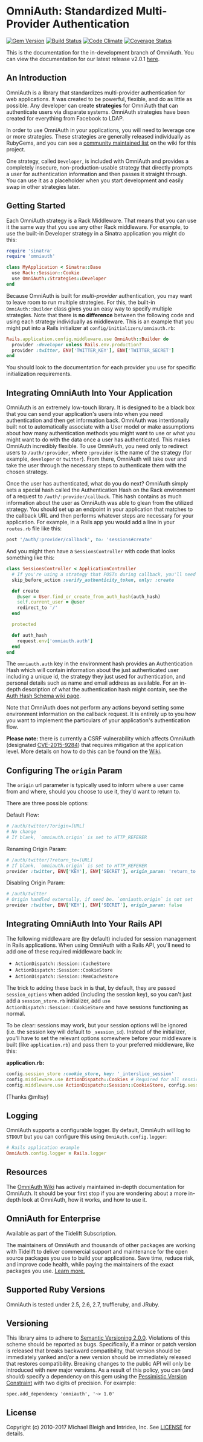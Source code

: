 # OmniAuth: Standardized Multi-Provider Authentication

[![Gem Version](http://img.shields.io/gem/v/omniauth.svg)][gem]
[![Build Status](http://img.shields.io/travis/omniauth/omniauth.svg)][travis]
[![Code Climate](https://api.codeclimate.com/v1/badges/ffd33970723587806744/maintainability)][codeclimate]
[![Coverage Status](http://img.shields.io/coveralls/omniauth/omniauth.svg)][coveralls]

[gem]: https://rubygems.org/gems/omniauth
[travis]: http://travis-ci.org/omniauth/omniauth
[codeclimate]: https://codeclimate.com/github/omniauth/omniauth
[coveralls]: https://coveralls.io/r/omniauth/omniauth

This is the documentation for the in-development branch of OmniAuth. You can view the documentation for our latest release v2.0.1 [here](https://github.com/omniauth/omniauth/tree/v2.0.1). 

## An Introduction
OmniAuth is a library that standardizes multi-provider authentication for
web applications. It was created to be powerful, flexible, and do as
little as possible. Any developer can create **strategies** for OmniAuth
that can authenticate users via disparate systems. OmniAuth strategies
have been created for everything from Facebook to LDAP.

In order to use OmniAuth in your applications, you will need to leverage
one or more strategies. These strategies are generally released
individually as RubyGems, and you can see a [community maintained list](https://github.com/omniauth/omniauth/wiki/List-of-Strategies)
on the wiki for this project.

One strategy, called `Developer`, is included with OmniAuth and provides
a completely insecure, non-production-usable strategy that directly
prompts a user for authentication information and then passes it
straight through. You can use it as a placeholder when you start
development and easily swap in other strategies later.

## Getting Started
Each OmniAuth strategy is a Rack Middleware. That means that you can use
it the same way that you use any other Rack middleware. For example, to
use the built-in Developer strategy in a Sinatra application you might
do this:

```ruby
require 'sinatra'
require 'omniauth'

class MyApplication < Sinatra::Base
  use Rack::Session::Cookie
  use OmniAuth::Strategies::Developer
end
```

Because OmniAuth is built for *multi-provider* authentication, you may
want to leave room to run multiple strategies. For this, the built-in
`OmniAuth::Builder` class gives you an easy way to specify multiple
strategies. Note that there is **no difference** between the following
code and using each strategy individually as middleware. This is an
example that you might put into a Rails initializer at
`config/initializers/omniauth.rb`:

```ruby
Rails.application.config.middleware.use OmniAuth::Builder do
  provider :developer unless Rails.env.production?
  provider :twitter, ENV['TWITTER_KEY'], ENV['TWITTER_SECRET']
end
```

You should look to the documentation for each provider you use for
specific initialization requirements.

## Integrating OmniAuth Into Your Application
OmniAuth is an extremely low-touch library. It is designed to be a
black box that you can send your application's users into when you need
authentication and then get information back. OmniAuth was intentionally
built not to automatically associate with a User model or make
assumptions about how many authentication methods you might want to use
or what you might want to do with the data once a user has
authenticated. This makes OmniAuth incredibly flexible. To use OmniAuth,
you need only to redirect users to `/auth/:provider`, where `:provider`
is the name of the strategy (for example, `developer` or `twitter`).
From there, OmniAuth will take over and take the user through the
necessary steps to authenticate them with the chosen strategy.

Once the user has authenticated, what do you do next? OmniAuth simply
sets a special hash called the Authentication Hash on the Rack
environment of a request to `/auth/:provider/callback`. This hash
contains as much information about the user as OmniAuth was able to
glean from the utilized strategy. You should set up an endpoint in your
application that matches to the callback URL and then performs whatever
steps are necessary for your application. For example, in a Rails app
you would add a line in your `routes.rb` file like this:

```ruby
post '/auth/:provider/callback', to: 'sessions#create'
```

And you might then have a `SessionsController` with code that looks
something like this:

```ruby
class SessionsController < ApplicationController
  # If you're using a strategy that POSTs during callback, you'll need to skip the authenticity token check for the callback action only. 
  skip_before_action :verify_authenticity_token, only: :create

  def create
    @user = User.find_or_create_from_auth_hash(auth_hash)
    self.current_user = @user
    redirect_to '/'
  end

  protected

  def auth_hash
    request.env['omniauth.auth']
  end
end
```

The `omniauth.auth` key in the environment hash provides an
Authentication Hash which will contain information about the just
authenticated user including a unique id, the strategy they just used
for authentication, and personal details such as name and email address
as available. For an in-depth description of what the authentication
hash might contain, see the [Auth Hash Schema wiki page](https://github.com/omniauth/omniauth/wiki/Auth-Hash-Schema).

Note that OmniAuth does not perform any actions beyond setting some
environment information on the callback request. It is entirely up to
you how you want to implement the particulars of your application's
authentication flow.

**Please note:** there is currently a CSRF vulnerability which affects OmniAuth (designated [CVE-2015-9284](https://nvd.nist.gov/vuln/detail/CVE-2015-9284)) that requires mitigation at the application level. More details on how to do this can be found on the [Wiki](https://github.com/omniauth/omniauth/wiki/Resolving-CVE-2015-9284).

## Configuring The `origin` Param
The `origin` url parameter is typically used to inform where a user came from and where, should you choose to use it, they'd want to return to.

There are three possible options:

Default Flow:
```ruby
# /auth/twitter/?origin=[URL]
# No change
# If blank, `omniauth.origin` is set to HTTP_REFERER
```

Renaming Origin Param:
```ruby
# /auth/twitter/?return_to=[URL]
# If blank, `omniauth.origin` is set to HTTP_REFERER
provider :twitter, ENV['KEY'], ENV['SECRET'], origin_param: 'return_to'
```

Disabling Origin Param:
```ruby
# /auth/twitter
# Origin handled externally, if need be. `omniauth.origin` is not set
provider :twitter, ENV['KEY'], ENV['SECRET'], origin_param: false
```

## Integrating OmniAuth Into Your Rails API
The following middleware are (by default) included for session management in
Rails applications. When using OmniAuth with a Rails API, you'll need to add
one of these required middleware back in:

- `ActionDispatch::Session::CacheStore`
- `ActionDispatch::Session::CookieStore`
- `ActionDispatch::Session::MemCacheStore`

The trick to adding these back in is that, by default, they are passed
`session_options` when added (including the session key), so you can't just add
a `session_store.rb` initializer, add `use ActionDispatch::Session::CookieStore`
and have sessions functioning as normal.

To be clear: sessions may work, but your session options will be ignored
(i.e. the session key will default to `_session_id`).  Instead of the
initializer, you'll have to set the relevant options somewhere
before your middleware is built (like `application.rb`) and pass them to your
preferred middleware, like this:

**application.rb:**

```ruby
config.session_store :cookie_store, key: '_interslice_session'
config.middleware.use ActionDispatch::Cookies # Required for all session management
config.middleware.use ActionDispatch::Session::CookieStore, config.session_options
```

(Thanks @mltsy)

## Logging
OmniAuth supports a configurable logger. By default, OmniAuth will log
to `STDOUT` but you can configure this using `OmniAuth.config.logger`:

```ruby
# Rails application example
OmniAuth.config.logger = Rails.logger
```

## Resources
The [OmniAuth Wiki](https://github.com/omniauth/omniauth/wiki) has
actively maintained in-depth documentation for OmniAuth. It should be
your first stop if you are wondering about a more in-depth look at
OmniAuth, how it works, and how to use it.

## OmniAuth for Enterprise

Available as part of the Tidelift Subscription.

The maintainers of OmniAuth and thousands of other packages are working with Tidelift to deliver commercial support and maintenance for the open source packages you use to build your applications. Save time, reduce risk, and improve code health, while paying the maintainers of the exact packages you use. [Learn more.](https://tidelift.com/subscription/pkg/rubygems-omniauth?utm_source=undefined&utm_medium=referral&utm_campaign=enterprise&utm_term=repo)

## Supported Ruby Versions
OmniAuth is tested under 2.5, 2.6, 2.7, truffleruby, and JRuby.

## Versioning
This library aims to adhere to [Semantic Versioning 2.0.0][semver]. Violations
of this scheme should be reported as bugs. Specifically, if a minor or patch
version is released that breaks backward compatibility, that version should be
immediately yanked and/or a new version should be immediately released that
restores compatibility. Breaking changes to the public API will only be
introduced with new major versions. As a result of this policy, you can (and
should) specify a dependency on this gem using the [Pessimistic Version
Constraint][pvc] with two digits of precision. For example:

    spec.add_dependency 'omniauth', '~> 1.0'

[semver]: http://semver.org/
[pvc]: http://guides.rubygems.org/patterns/#pessimistic-version-constraint

## License
Copyright (c) 2010-2017 Michael Bleigh and Intridea, Inc. See [LICENSE][] for
details.

[license]: LICENSE.md
